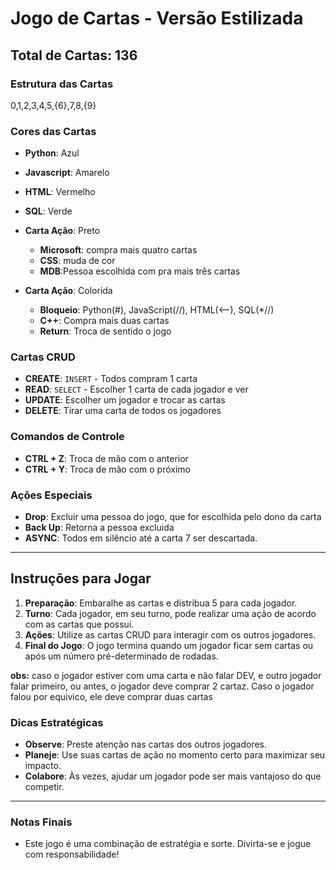 # Jogo de Cartas - Versão Estilizada

## Total de Cartas: 136

### Estrutura das Cartas

0,1,2,3,4,5,{6},7,8,{9}

### Cores das Cartas
- **Python**: Azul
- **Javascript**: Amarelo
- **HTML**: Vermelho
- **SQL**: Verde
- **Carta Ação**: Preto 
  - **Microsoft**: compra mais quatro cartas
  - **CSS**: muda de cor
  - **MDB**:Pessoa escolhida com pra mais três cartas 

- **Carta Ação**: Colorida
  
  - **Bloqueio**: Python(#), JavaScript(//), HTML(<--), SQL(*//)
  - **C++**: Compra mais duas cartas
  - **Return**: Troca de sentido o jogo

### Cartas CRUD
- **CREATE**: `INSERT` - Todos compram 1 carta
- **READ**: `SELECT` - Escolher 1 carta de cada jogador e ver 
- **UPDATE**: Escolher um jogador e trocar as cartas 
- **DELETE**: Tirar uma carta de todos os jogadores

### Comandos de Controle
- **CTRL + Z**: Troca de mão com o anterior 
- **CTRL + Y**: Troca de mão com o próximo 

### Ações Especiais
- **Drop**: Excluir uma pessoa do jogo, que for escolhida pelo dono da carta
- **Back Up**: Retorna a pessoa excluida
- **ASYNC**: Todos em silêncio até a carta 7 ser descartada.

---

## Instruções para Jogar

1. **Preparação**: Embaralhe as cartas e distribua 5 para cada jogador.
2. **Turno**: Cada jogador, em seu turno, pode realizar uma ação de acordo com as cartas que possui.
3. **Ações**: Utilize as cartas CRUD para interagir com os outros jogadores.
4. **Final do Jogo**: O jogo termina quando um jogador ficar sem cartas ou após um número pré-determinado de rodadas.

**obs:** caso o jogador estiver com uma carta e não falar DEV, e outro jogador falar primeiro, ou antes, o jogador deve comprar 2 cartaz.
Caso o jogador falou por equivico, ele deve comprar duas cartas

### Dicas Estratégicas
- **Observe**: Preste atenção nas cartas dos outros jogadores.
- **Planeje**: Use suas cartas de ação no momento certo para maximizar seu impacto.
- **Colabore**: Às vezes, ajudar um jogador pode ser mais vantajoso do que competir.


---

### Notas Finais
- Este jogo é uma combinação de estratégia e sorte. Divirta-se e jogue com responsabilidade!

